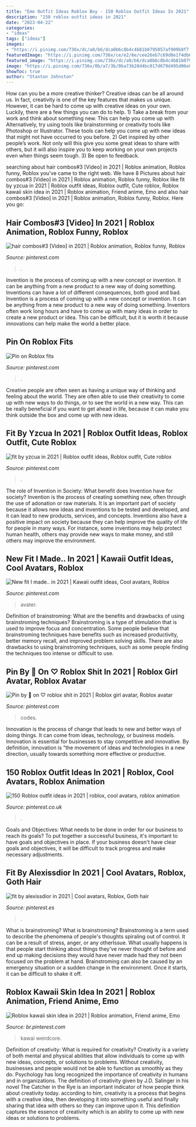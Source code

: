 ```yaml
---
title: "Emo Outfit Ideas Roblox Boy - 150 Roblox Outfit Ideas In 2021"
description: "150 roblox outfit ideas in 2021"
date: "2023-04-22"
categories:
- "ideas"
tags: ["ideas"]
images:
- "https://i.pinimg.com/736x/dc/a0/b6/dca0b6c8b4c4b81b0795057af909b8f7.jpg"
featuredImage: "https://i.pinimg.com/736x/ce/e2/6e/cee26eb7c69d8e1f4db642dead2dea70.jpg"
featured_image: "https://i.pinimg.com/736x/dc/a0/b6/dca0b6c8b4c4b81b0795057af909b8f7.jpg"
image: "https://i.pinimg.com/736x/0b/a7/3b/0ba73b28d4bc017d679d495d06e89da8.jpg"
ShowToc: true
author: "Stanton Johnston"
---
```



How can you be a more creative thinker?
Creative ideas can be all around us. In fact, creativity is one of the key features that makes us unique. However, it can be hard to come up with creative ideas on your own. Luckily, there are a few things you can do to help. 1) Take a break from your work and think about something new. This can help you come up with Alternatively, try using tools like brainstorming or creativity tools like Photoshop or Illustrator. These tools can help you come up with new ideas that might not have occurred to you before. 2) Get inspired by other people’s work. Not only will this give you some great ideas to share with others, but it will also inspire you to keep working on your own projects even when things seem tough. 3) Be open to feedback.

	

		
searching about hair combos#3 [Video] in 2021 | Roblox animation, Roblox funny, Roblox you've came to the right web. We have 8 Pictures about hair combos#3 [Video] in 2021 | Roblox animation, Roblox funny, Roblox like fit by yzcua in 2021 | Roblox outfit ideas, Roblox outfit, Cute roblox, Roblox kawaii skin idea in 2021 | Roblox animation, Friend anime, Emo and also hair combos#3 [Video] in 2021 | Roblox animation, Roblox funny, Roblox. Here you go:
		
    
## Hair Combos#3 [Video] In 2021 | Roblox Animation, Roblox Funny, Roblox

<img loading=lazy src="https://i.pinimg.com/736x/82/6c/01/826c0106e0067b75e639716218c079c3.jpg" onerror="this.onerror=null;this.src='https://tse3.mm.bing.net/th?id=OIP.owiWj_wDsKkIMJJ4fZtNPgHaNK&amp;pid=15.1';" alt="hair combos#3 [Video] in 2021 | Roblox animation, Roblox funny, Roblox">

_Source: pinterest.com_

>. 

	

Invention is the process of coming up with a new concept or invention. It can be anything from a new product to a new way of doing something. Inventions can have a lot of different consequences, both good and bad.
Invention is a process of coming up with a new concept or invention. It can be anything from a new product to a new way of doing something. Inventors often work long hours and have to come up with many ideas in order to create a new product or idea. This can be difficult, but it is worth it because innovations can help make the world a better place.

    
## Pin On Roblox Fits

<img loading=lazy src="https://i.pinimg.com/736x/dc/a0/b6/dca0b6c8b4c4b81b0795057af909b8f7.jpg" onerror="this.onerror=null;this.src='https://tse2.mm.bing.net/th?id=OIP.CbCpAmg00BtllsPlxONZagHaKR&amp;pid=15.1';" alt="Pin on Roblox fits">

_Source: pinterest.com_

>. 

	

Creative people are often seen as having a unique way of thinking and feeling about the world. They are often able to use their creativity to come up with new ways to do things, or to see the world in a new way. This can be really beneficial if you want to get ahead in life, because it can make you think outside the box and come up with new ideas.

    
## Fit By Yzcua In 2021 | Roblox Outfit Ideas, Roblox Outfit, Cute Roblox

<img loading=lazy src="https://i.pinimg.com/736x/0b/a7/3b/0ba73b28d4bc017d679d495d06e89da8.jpg" onerror="this.onerror=null;this.src='https://tse1.mm.bing.net/th?id=OIP.PlRTSJs4Xfp_VGfVcj_BJQHaRz&amp;pid=15.1';" alt="fit by yzcua in 2021 | Roblox outfit ideas, Roblox outfit, Cute roblox">

_Source: pinterest.com_

>. 

	

The role of Invention in Society: What benefit does Invention have for society?
Invention is the process of creating something new, often through the use of adonation or raw materials. It is an important part of society because it allows new ideas and inventions to be tested and developed, and it can lead to new products, services, and concepts. Inventions also have a positive impact on society because they can help improve the quality of life for people in many ways. For instance, some inventions may help protect human health, others may provide new ways to make money, and still others may improve the environment.

    
## New Fit I Made.. In 2021 | Kawaii Outfit Ideas, Cool Avatars, Roblox

<img loading=lazy src="https://i.pinimg.com/736x/dd/57/40/dd57402cb207c0ce0990bb2fdc84663a.jpg" onerror="this.onerror=null;this.src='https://tse1.mm.bing.net/th?id=OIP.T7T51JVg1_O4nQsXQiTVNgHaMJ&amp;pid=15.1';" alt="New fit I made.. in 2021 | Kawaii outfit ideas, Cool avatars, Roblox">

_Source: pinterest.com_

>avater. 

	

Definition of brainstroming: What are the benefits and drawbacks of using brainstroming techniques?
Brainstroming is a type of stimulation that is used to improve focus and concentration. Some people believe that brainstroming techniques have benefits such as increased productivity, better memory recall, and improved problem solving skills. There are also drawbacks to using brainstroming techniques, such as some people finding the techniques too intense or difficult to use.

    
## Pin By 🖤 On ♡ Roblox Shit In 2021 | Roblox Girl Avatar, Roblox Avatar

<img loading=lazy src="https://i.pinimg.com/736x/c3/32/de/c332de60ce13e1a3774a7c2c12fb3e6c.jpg" onerror="this.onerror=null;this.src='https://tse2.mm.bing.net/th?id=OIP.o2Aj0zvFtvRsB3ohtS0XRAHaL6&amp;pid=15.1';" alt="Pin by 🖤 on ♡ roblox shit in 2021 | Roblox girl avatar, Roblox avatar">

_Source: pinterest.com_

>codes. 

	

Innovation is the process of change that leads to new and better ways of doing things. It can come from ideas, technology, or business models. Innovation is essential for businesses to stay competitive and innovative. By definition, innovation is “the movement of ideas and technologies in a new direction, usually towards something more effective or productive.

    
## 150 Roblox Outfit Ideas In 2021 | Roblox, Cool Avatars, Roblox Animation

<img loading=lazy src="https://i.pinimg.com/474x/0f/08/eb/0f08eb079f8cf49a4da15e8b0a2d948e.jpg" onerror="this.onerror=null;this.src='https://tse2.mm.bing.net/th?id=OIP.9PqEYMaym4JYL-R0_0mRmQAAAA&amp;pid=15.1';" alt="150 Roblox outfit ideas in 2021 | roblox, cool avatars, roblox animation">

_Source: pinterest.co.uk_

>. 

	

Goals and Objectives: What needs to be done in order for our business to reach its goals?
To put together a successful business, it's important to have goals and objectives in place. If your business doesn't have clear goals and objectives, it will be difficult to track progress and make necessary adjustments.

    
## Fit By Alexissdior In 2021 | Cool Avatars, Roblox, Goth Hair

<img loading=lazy src="https://i.pinimg.com/736x/bf/f1/24/bff1240734d1c25747b19baef23b81fe.jpg" onerror="this.onerror=null;this.src='https://tse3.mm.bing.net/th?id=OIP.WpZ03RbiRQF-eR336kMWxgHaPj&amp;pid=15.1';" alt="fit by alexissdior in 2021 | Cool avatars, Roblox, Goth hair">

_Source: pinterest.es_

>. 

	

What is brainstroming?
What is brainstroming? Brainstroming is a term used to describe the phenomena of people's thoughts spiraling out of control. It can be a result of stress, anger, or any otherIssue. What usually happens is that people start thinking about things they've never thought of before and end up making decisions they would have never made had they not been focused on the problem at hand. Brainstroming can also be caused by an emergency situation or a sudden change in the environment. Once it starts, it can be difficult to shake it off.

    
## Roblox Kawaii Skin Idea In 2021 | Roblox Animation, Friend Anime, Emo

<img loading=lazy src="https://i.pinimg.com/736x/ce/e2/6e/cee26eb7c69d8e1f4db642dead2dea70.jpg" onerror="this.onerror=null;this.src='https://tse2.mm.bing.net/th?id=OIP._DVaYf9neONUOnDc29mzdwHaLj&amp;pid=15.1';" alt="Roblox kawaii skin idea in 2021 | Roblox animation, Friend anime, Emo">

_Source: br.pinterest.com_

>kawai weirdcore. 

	

Definition of creativity: What is required for creativity?
Creativity is a variety of both mental and physical abilities that allow individuals to come up with new ideas, concepts, or solutions to problems. Without creativity, businesses and people would not be able to function as smoothly as they do. Psychology has long recognized the importance of creativity in humans and in organizations. The definition of creativity given by J.D. Salinger in his novel The Catcher in the Rye is an important indicator of how people think about creativity today. according to him, creativity is a process that begins with a creative idea, then developing it into something useful and finally sharing that idea with others so they can improve upon it. This definition captures the essence of creativity which is an ability to come up with new ideas or solutions to problems.

